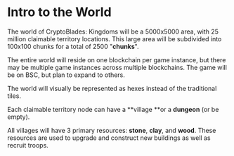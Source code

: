 # Intro to the World

The world of CryptoBlades: Kingdoms will be a 5000x5000 area, with 25 million claimable territory locations. This large area will be subdivided into 100x100 chunks for a total of 2500 "**chunks**".&#x20;

The entire world will reside on one blockchain per game instance, but there may be multiple game instances across multiple blockchains. The game will be on BSC, but plan to expand to others.

The world will visually be represented as hexes instead of the traditional tiles.

Each claimable territory node can have a **village **or a **dungeon** (or be empty).&#x20;

All villages will have 3 primary resources: **stone**, **clay**, and **wood**. These resources are used to upgrade and construct new buildings as well as recruit troops.
